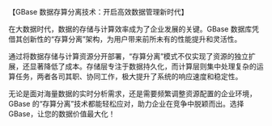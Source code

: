 【GBase 数据存算分离技术：开启高效数据管理新时代】

在大数据时代，数据的存储与计算效率成为了企业发展的关键。GBase 数据库凭借其创新性的“存算分离”架构，为用户带来前所未有的性能提升和灵活性。

通过将数据存储与计算资源分开部署，“存算分离”模式不仅实现了资源的独立扩展，还显著降低了成本。存储层专注于数据持久化，而计算层则集中处理复杂的运算任务，两者各司其职、协同工作，极大提升了系统的响应速度和稳定性。

无论是面对海量数据的实时分析需求，还是需要频繁调整资源配置的企业环境，GBase 的“存算分离”技术都能轻松应对，助力企业在竞争中脱颖而出。选择 GBase，让您的数据价值最大化！